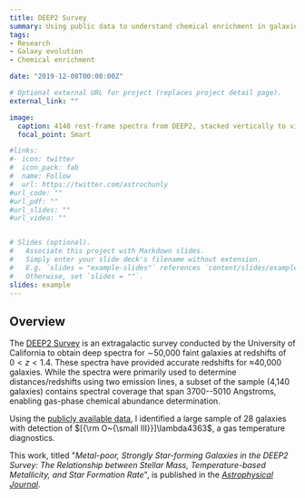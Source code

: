 ```yaml
---
title: DEEP2 Survey
summary: Using public data to understand chemical enrichment in galaxies
tags:
- Research
- Galaxy evolution
- Chemical enrichment

date: "2019-12-08T00:00:00Z"

# Optional external URL for project (replaces project detail page).
external_link: ""

image:
  caption: 4140 rest-frame spectra from DEEP2, stacked vertically to visualize
  focal_point: Smart

#links:
#- icon: twitter
#  icon_pack: fab
#  name: Follow
#  url: https://twitter.com/astrochunly
#url_code: ""
#url_pdf: ""
#url_slides: ""
#url_video: ""


# Slides (optional).
#   Associate this project with Markdown slides.
#   Simply enter your slide deck's filename without extension.
#   E.g. `slides = "example-slides"` references `content/slides/example-slides.md`.
#   Otherwise, set `slides = ""`.
slides: example
---
```


## Overview

The [DEEP2 Survey](http://deep.ps.uci.edu/) is an extragalactic survey conducted
by the University of California to obtain deep spectra for $\sim$50,000 faint
galaxies at redshifts of $0 < z < 1.4$. These spectra have provided accurate
redshifts for $\approx$40,000 galaxies. While the spectra were primarily used
to determine distances/redshifts using two emission lines, a subset of the
sample (4,140 galaxies) contains spectral coverage that span 3700--5010 Angstroms,
enabling gas-phase chemical abundance determination.

Using the [publicly available data](http://deep.ps.uci.edu/DR4/home.html), I
identified a large sample of 28 galaxies with detection of
$[{\rm O~{\small III}}]\lambda4363$, a gas temperature diagnostics.

This work, titled "_Metal-poor, Strongly Star-forming Galaxies in the DEEP2 Survey:
The Relationship between Stellar Mass, Temperature-based Metallicity, and Star
Formation Rate_", is published in the
[_Astrophysical Journal_](https://dx.doi.org/10.1088/0004-637X/805/1/45).
